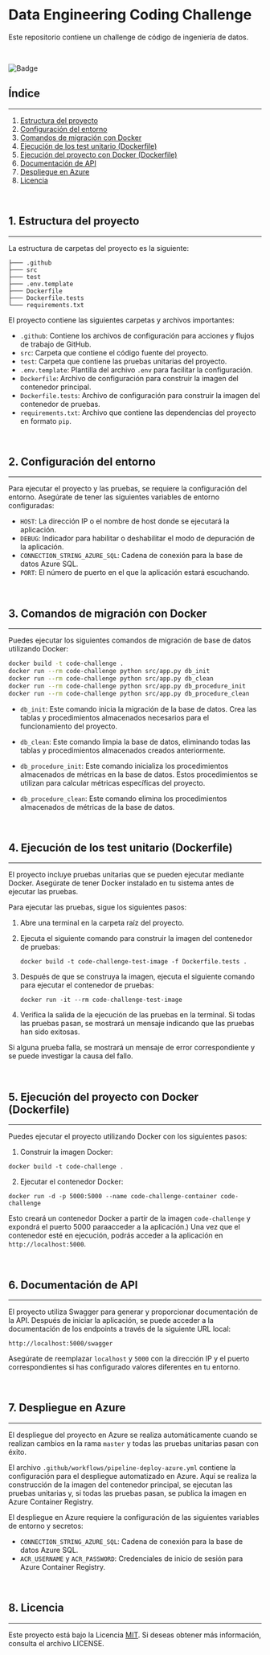 # Data Engineering Coding Challenge

Este repositorio contiene un challenge de código de ingeniería de datos.

<br>

![Badge](https://github.com/PepoBJ/code-challenge-data/workflows/Deploy%20to%20Azure/badge.svg)

## Índice
---
1. [Estructura del proyecto](#estructura-del-proyecto)
2. [Configuración del entorno](#configuración-del-entorno)
3. [Comandos de migración con Docker](#comandos-de-migración-con-docker)
4. [Ejecución de los test unitario (Dockerfile)](#ejecución-de-las-pruebas)
5. [Ejecución del proyecto con Docker (Dockerfile)](#ejecución-del-proyecto-con-docker-dockerfile)
6. [Documentación de API](#documentación-de-api)
7. [Despliegue en Azure](#despliegue-en-azure)
8. [Licencia](#licencia)

<br>

## 1. Estructura del proyecto <a name="estructura-del-proyecto"></a>
---

La estructura de carpetas del proyecto es la siguiente:

```
├─── .github
├─── src
├─── test
├─── .env.template
├─── Dockerfile
├─── Dockerfile.tests
└─── requirements.txt
```

El proyecto contiene las siguientes carpetas y archivos importantes:

- `.github`: Contiene los archivos de configuración para acciones y flujos de trabajo de GitHub.
- `src`: Carpeta que contiene el código fuente del proyecto.
- `test`: Carpeta que contiene las pruebas unitarias del proyecto.
- `.env.template`: Plantilla del archivo `.env` para facilitar la configuración.
- `Dockerfile`: Archivo de configuración para construir la imagen del contenedor principal.
- `Dockerfile.tests`: Archivo de configuración para construir la imagen del contenedor de pruebas.
- `requirements.txt`: Archivo que contiene las dependencias del proyecto en formato `pip`.

<br>

## 2. Configuración del entorno <a name="configuración-del-entorno"></a>

---

Para ejecutar el proyecto y las pruebas, se requiere la configuración del entorno. Asegúrate de tener las siguientes variables de entorno configuradas:

- `HOST`: La dirección IP o el nombre de host donde se ejecutará la aplicación.
- `DEBUG`: Indicador para habilitar o deshabilitar el modo de depuración de la aplicación.
- `CONNECTION_STRING_AZURE_SQL`: Cadena de conexión para la base de datos Azure SQL.
- `PORT`: El número de puerto en el que la aplicación estará escuchando.

<br>

## 3. Comandos de migración con Docker <a name="comandos-de-migración-con-docker"></a>

---

Puedes ejecutar los siguientes comandos de migración de base de datos utilizando Docker:

```bash
docker build -t code-challenge .
docker run --rm code-challenge python src/app.py db_init
docker run --rm code-challenge python src/app.py db_clean
docker run --rm code-challenge python src/app.py db_procedure_init
docker run --rm code-challenge python src/app.py db_procedure_clean
```

- `db_init`: Este comando inicia la migración de la base de datos. Crea las tablas y procedimientos almacenados necesarios para el funcionamiento del proyecto.

- `db_clean`: Este comando limpia la base de datos, eliminando todas las tablas y procedimientos almacenados creados anteriormente.

- `db_procedure_init`: Este comando inicializa los procedimientos almacenados de métricas en la base de datos. Estos procedimientos se utilizan para calcular métricas específicas del proyecto.

- `db_procedure_clean`: Este comando elimina los procedimientos almacenados de métricas de la base de datos.


<br>

## 4. Ejecución de los test unitario (Dockerfile) <a name="ejecución-de-las-pruebas"></a>

---

El proyecto incluye pruebas unitarias que se pueden ejecutar mediante Docker. Asegúrate de tener Docker instalado en tu sistema antes de ejecutar las pruebas.

Para ejecutar las pruebas, sigue los siguientes pasos:

1. Abre una terminal en la carpeta raíz del proyecto.
2. Ejecuta el siguiente comando para construir la imagen del contenedor de pruebas:

   ```shell
   docker build -t code-challenge-test-image -f Dockerfile.tests .
   ```

3. Después de que se construya la imagen, ejecuta el siguiente comando para ejecutar el contenedor de pruebas:

   ```shell
   docker run -it --rm code-challenge-test-image
   ```

4. Verifica la salida de la ejecución de las pruebas en la terminal. Si todas las pruebas pasan, se mostrará un mensaje indicando que las pruebas han sido exitosas.

Si alguna prueba falla, se mostrará un mensaje de error correspondiente y se puede investigar la causa del fallo.

<br>

## 5. Ejecución del proyecto con Docker (Dockerfile) <a name="ejecución-del-proyecto-con-docker-dockerfile"></a>

---

Puedes ejecutar el proyecto utilizando Docker con los siguientes pasos:

1. Construir la imagen Docker:
```
docker build -t code-challenge .
```

2. Ejecutar el contenedor Docker:
```
docker run -d -p 5000:5000 --name code-challenge-container code-challenge
```

Esto creará un contenedor Docker a partir de la imagen `code-challenge` y expondrá el puerto 5000 paraacceder a la aplicación.)
Una vez que el contenedor esté en ejecución, podrás acceder a la aplicación en `http://localhost:5000`.


<br>

## 6. Documentación de API <a name="documentación-de-api"></a>

---

El proyecto utiliza Swagger para generar y proporcionar documentación de la API. Después de iniciar la aplicación, se puede acceder a la documentación de los endpoints a través de la siguiente URL local:

```
http://localhost:5000/swagger
```

Asegúrate de reemplazar `localhost` y `5000` con la dirección IP y el puerto correspondientes si has configurado valores diferentes en tu entorno.


<br>

## 7. Despliegue en Azure <a name="despliegue-en-azure"></a>

---

El despliegue del proyecto en Azure se realiza automáticamente cuando se realizan cambios en la rama `master` y todas las pruebas unitarias pasan con éxito.

El archivo `.github/workflows/pipeline-deploy-azure.yml` contiene la configuración para el despliegue automatizado en Azure. Aquí se realiza la construcción de la imagen del contenedor principal, se ejecutan las pruebas unitarias y, si todas las pruebas pasan, se publica la imagen en Azure Container Registry.

El despliegue en Azure requiere la configuración de las siguientes variables de entorno y secretos:

- `CONNECTION_STRING_AZURE_SQL`: Cadena de conexión para la base de datos Azure SQL.
- `ACR_USERNAME` y `ACR_PASSWORD`: Credenciales de inicio de sesión para Azure Container Registry.


<br>

## 8. Licencia <a name="licencia"></a>

---

Este proyecto está bajo la Licencia [MIT](LICENSE). Si deseas obtener más información, consulta el archivo LICENSE.

